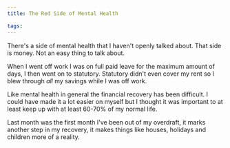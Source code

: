 ```yaml
---
title: The Red Side of Mental Health

tags:
---
```

There's a side of mental health that I haven't openly talked about. That side is money. Not an easy thing to talk about.

When I went off work I was on full paid leave for the maximum amount of days, I then went on to statutory. Statutory didn't even cover my rent so I blew through *all* my savings while I was off work.

Like mental health in general the financial recovery has been difficult. I could have made it a lot easier on myself but I thought it was important to at least keep up with at least 60-70% of my normal life. 

Last month was the first month I've been out of my overdraft, it marks another step in my recovery, it makes things like houses, holidays and children more of a reality.
